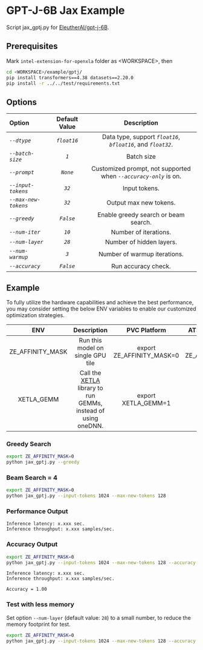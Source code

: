 # GPT-J-6B Jax Example

Script jax_gptj.py for [EleutherAI/gpt-j-6B](https://huggingface.co/EleutherAI/gpt-j-6b).

## Prerequisites

Mark `intel-extension-for-openxla` folder as \<WORKSPACE\>, then
```bash
cd <WORKSPACE>/example/gptj/
pip install transformers==4.38 datasets==2.20.0
pip install -r ../../test/requirements.txt
```

## Options

| Option | Default Value | Description|
| :-- | :--: | :--: |
| *```--dtype```*| *```float16```*| Data type, support *```float16```*, *```bfloat16```*, and *```float32```*. |
| *```--batch-size```*| *```1```*| Batch size |
| *```--prompt```*| *```None```*| Customized prompt, not supported  when *```--accuracy-only```* is on. |
| *```--input-tokens```*| *```32```*| Input tokens. |
| *```--max-new-tokens```*| *```32```*| Output max new tokens. |
| *```--greedy```*| *```False```*| Enable greedy search or beam search. |
| *```--num-iter```*| *```10```*| Number of iterations. |
| *```--num-layer```*| *```28```*| Number of hidden layers. |
| *```--num-warmup```*| *```3```*| Number of warmup iterations. |
| *```--accuracy```*| *```False```*| Run accuracy check. |

## Example

To fully utilize the hardware capabilities and achieve the best performance, you may consider setting the below ENV variables to enable our customized optimization strategies.

| **ENV** | **Description** | **PVC Platform** | **ATSM/DG2 Platform** | 
| :---: | :---: | :---: |:---: |
| ZE_AFFINITY_MASK | Run this model on single GPU tile |export ZE_AFFINITY_MASK=0 | export ZE_AFFINITY_MASK=0 |
| XETLA_GEMM | Call the [XETLA](https://github.com/intel/xetla) library to run GEMMs, instead of using oneDNN.|export XETLA_GEMM=1 | NA |

### Greedy Search

```bash
export ZE_AFFINITY_MASK=0
python jax_gptj.py --greedy
```

### Beam Search = 4

```bash
export ZE_AFFINITY_MASK=0
python jax_gptj.py --input-tokens 1024 --max-new-tokens 128
```

### Performance Output

```
Inference latency: x.xxx sec.
Inference throughput: x.xxx samples/sec.
```

### Accuracy Output

```bash
export ZE_AFFINITY_MASK=0
python jax_gptj.py --input-tokens 1024 --max-new-tokens 128 --accuracy
```

```
Inference latency: x.xxx sec.
Inference throughput: x.xxx samples/sec.

Accuracy = 1.00
```

### Test with less memory

Set option `--num-layer` (default value: `28`) to a small number, to reduce the memory footprint for test.
```bash
export ZE_AFFINITY_MASK=0
python jax_gptj.py --input-tokens 1024 --max-new-tokens 128 --accuracy --num-layer 14
```
